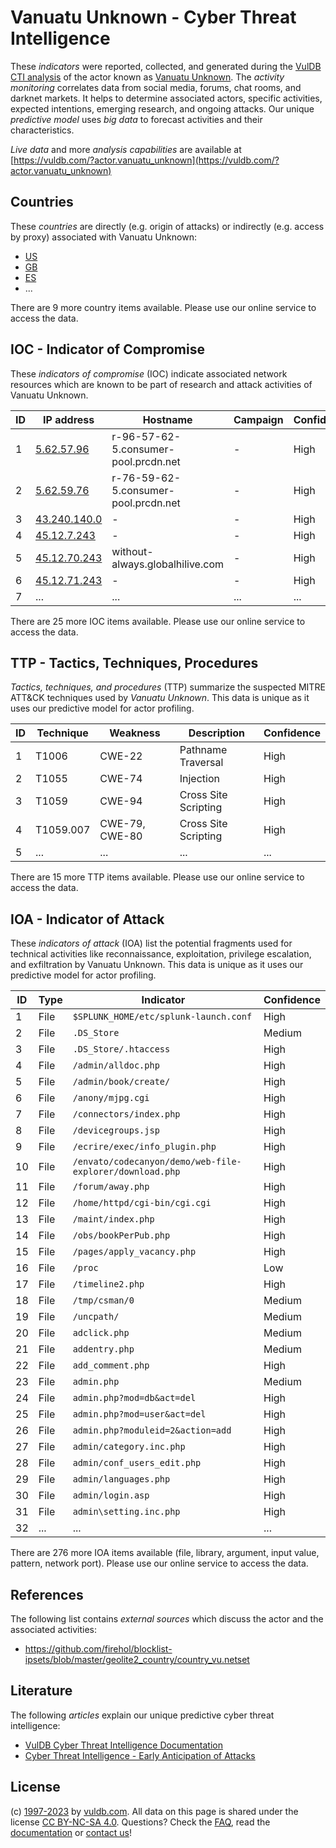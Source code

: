 # Vanuatu Unknown - Cyber Threat Intelligence

These _indicators_ were reported, collected, and generated during the [VulDB CTI analysis](https://vuldb.com/?kb.cti) of the actor known as [Vanuatu Unknown](https://vuldb.com/?actor.vanuatu_unknown). The _activity monitoring_ correlates data from social media, forums, chat rooms, and darknet markets. It helps to determine associated actors, specific activities, expected intentions, emerging research, and ongoing attacks. Our unique _predictive model_ uses _big data_ to forecast activities and their characteristics.

_Live data_ and more _analysis capabilities_ are available at [https://vuldb.com/?actor.vanuatu_unknown](https://vuldb.com/?actor.vanuatu_unknown)

## Countries

These _countries_ are directly (e.g. origin of attacks) or indirectly (e.g. access by proxy) associated with Vanuatu Unknown:

* [US](https://vuldb.com/?country.us)
* [GB](https://vuldb.com/?country.gb)
* [ES](https://vuldb.com/?country.es)
* ...

There are 9 more country items available. Please use our online service to access the data.

## IOC - Indicator of Compromise

These _indicators of compromise_ (IOC) indicate associated network resources which are known to be part of research and attack activities of Vanuatu Unknown.

ID | IP address | Hostname | Campaign | Confidence
-- | ---------- | -------- | -------- | ----------
1 | [5.62.57.96](https://vuldb.com/?ip.5.62.57.96) | r-96-57-62-5.consumer-pool.prcdn.net | - | High
2 | [5.62.59.76](https://vuldb.com/?ip.5.62.59.76) | r-76-59-62-5.consumer-pool.prcdn.net | - | High
3 | [43.240.140.0](https://vuldb.com/?ip.43.240.140.0) | - | - | High
4 | [45.12.7.243](https://vuldb.com/?ip.45.12.7.243) | - | - | High
5 | [45.12.70.243](https://vuldb.com/?ip.45.12.70.243) | without-always.globalhilive.com | - | High
6 | [45.12.71.243](https://vuldb.com/?ip.45.12.71.243) | - | - | High
7 | ... | ... | ... | ...

There are 25 more IOC items available. Please use our online service to access the data.

## TTP - Tactics, Techniques, Procedures

_Tactics, techniques, and procedures_ (TTP) summarize the suspected MITRE ATT&CK techniques used by _Vanuatu Unknown_. This data is unique as it uses our predictive model for actor profiling.

ID | Technique | Weakness | Description | Confidence
-- | --------- | -------- | ----------- | ----------
1 | T1006 | CWE-22 | Pathname Traversal | High
2 | T1055 | CWE-74 | Injection | High
3 | T1059 | CWE-94 | Cross Site Scripting | High
4 | T1059.007 | CWE-79, CWE-80 | Cross Site Scripting | High
5 | ... | ... | ... | ...

There are 15 more TTP items available. Please use our online service to access the data.

## IOA - Indicator of Attack

These _indicators of attack_ (IOA) list the potential fragments used for technical activities like reconnaissance, exploitation, privilege escalation, and exfiltration by Vanuatu Unknown. This data is unique as it uses our predictive model for actor profiling.

ID | Type | Indicator | Confidence
-- | ---- | --------- | ----------
1 | File | `$SPLUNK_HOME/etc/splunk-launch.conf` | High
2 | File | `.DS_Store` | Medium
3 | File | `.DS_Store/.htaccess` | High
4 | File | `/admin/alldoc.php` | High
5 | File | `/admin/book/create/` | High
6 | File | `/anony/mjpg.cgi` | High
7 | File | `/connectors/index.php` | High
8 | File | `/devicegroups.jsp` | High
9 | File | `/ecrire/exec/info_plugin.php` | High
10 | File | `/envato/codecanyon/demo/web-file-explorer/download.php` | High
11 | File | `/forum/away.php` | High
12 | File | `/home/httpd/cgi-bin/cgi.cgi` | High
13 | File | `/maint/index.php` | High
14 | File | `/obs/bookPerPub.php` | High
15 | File | `/pages/apply_vacancy.php` | High
16 | File | `/proc` | Low
17 | File | `/timeline2.php` | High
18 | File | `/tmp/csman/0` | Medium
19 | File | `/uncpath/` | Medium
20 | File | `adclick.php` | Medium
21 | File | `addentry.php` | Medium
22 | File | `add_comment.php` | High
23 | File | `admin.php` | Medium
24 | File | `admin.php?mod=db&act=del` | High
25 | File | `admin.php?mod=user&act=del` | High
26 | File | `admin.php?moduleid=2&action=add` | High
27 | File | `admin/category.inc.php` | High
28 | File | `admin/conf_users_edit.php` | High
29 | File | `admin/languages.php` | High
30 | File | `admin/login.asp` | High
31 | File | `admin\setting.inc.php` | High
32 | ... | ... | ...

There are 276 more IOA items available (file, library, argument, input value, pattern, network port). Please use our online service to access the data.

## References

The following list contains _external sources_ which discuss the actor and the associated activities:

* https://github.com/firehol/blocklist-ipsets/blob/master/geolite2_country/country_vu.netset

## Literature

The following _articles_ explain our unique predictive cyber threat intelligence:

* [VulDB Cyber Threat Intelligence Documentation](https://vuldb.com/?kb.cti)
* [Cyber Threat Intelligence - Early Anticipation of Attacks](https://www.scip.ch/en/?labs.20201022)

## License

(c) [1997-2023](https://vuldb.com/?kb.changelog) by [vuldb.com](https://vuldb.com/?kb.about). All data on this page is shared under the license [CC BY-NC-SA 4.0](https://creativecommons.org/licenses/by-nc-sa/4.0/). Questions? Check the [FAQ](https://vuldb.com/?kb.faq), read the [documentation](https://vuldb.com/?kb) or [contact us](https://vuldb.com/?contact)!
